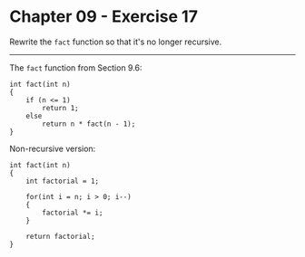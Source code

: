 # Chapter 09 - Exercise 17

Rewrite the `fact` function so that it's no longer recursive.

---

The `fact` function from Section 9.6:

```
int fact(int n)
{
    if (n <= 1)
        return 1;
    else 
        return n * fact(n - 1);
}
```

Non-recursive version:  

```
int fact(int n)
{
    int factorial = 1;

    for(int i = n; i > 0; i--)
    {
        factorial *= i;
    }

    return factorial;
}
```
